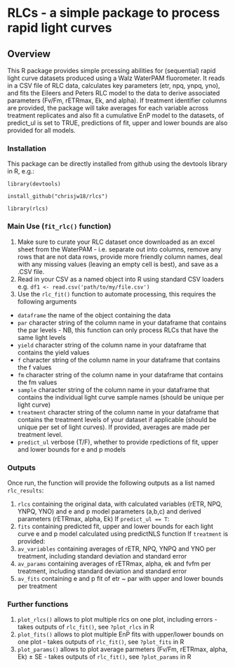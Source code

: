 # RLCs - a simple package to process rapid light curves

## Overview
This R package provides simple prcessing abilities for (sequential) rapid light curve datasets produced using a Walz WaterPAM fluorometer. It reads in a CSV file of RLC data, calculates key parameters (etr, npq, ynpq, yno), and fits the Eileers and Peters RLC model to the data to derive associated parameters (Fv/Fm, rETRmax, Ek, and alpha). If treatment identifier columns are provided, the package will take averages for each variable across treatment replicates and also fit a cumulative EnP model to the datasets, of predict_ul is set to TRUE, predictions of fit, upper and lower bounds are also provided for all models.

### Installation

This package can be directly installed from github using the devtools library in R, e.g.:

`library(devtools)`

`install_github("chrisjw18/rlcs")`

`library(rlcs)`

### Main Use (`fit_rlc()` function)

1. Make sure to curate your RLC dataset once downloaded as an excel sheet from the WaterPAM - i.e. separate out into columns, remove any rows that are not data rows, provide more friendly column names, deal with any missing values (leaving an empty cell is best), and save as a .CSV file.
3. Read in your CSV as a named object into R using standard CSV loaders e.g. `df1 <- read.csv('path/to/my/file.csv')`
5. Use the `rlc_fit()` function to automate processing, this requires the following arguments
- `dataframe` the name of the object containing the data
- `par` character string of the column name in your dataframe that contains the par levels - NB, this function can only process RLCs that have the same light levels
- `yield` character string of the column name in your dataframe that contains the yield values
- `f` character string of the column name in your dataframe that contains the f values
- `fm` character string of the column name in your dataframe that contains the fm values
- `sample` character string of the column name in your dataframe that contains the individual light curve sample names (should be unique per light curve)
- `treatment` character string of the column name in your dataframe that contains the treatment levels of your dataset if applicable (should be unique per set of light curves). If provided, averages are made per treatment level.
- `predict_ul` verbose (T/F), whether to provide rpedictions of fit, upper and lower bounds for e and p models

### Outputs

Once run, the function will provide the following outputs as a list named `rlc_results`:
1. `rlcs` containing the original data, with calculated variables (rETR, NPQ, YNPQ, YNO) and e and p model parameters (a,b,c) and derived parameters (rETRmax, alpha, Ek)
If `predict_ul == T`:
2. `fits` containing predicted fit, upper and lower bounds for each light curve e and p model calculated using predictNLS function
If `treatment` is provided:
3. `av_variables` containing averages of rETR, NPQ, YNPQ and YNO per treatment, including standard deviation and standard error
4. `av_params` containing averages of rETRmax, alpha, ek and fvfm per treatment, including standard deviation and standard error
5. `av_fits` containing e and p fit of etr ~ par with upper and lower bounds per treatment

### Further functions

1. `plot_rlcs()` allows to plot multiple rlcs on one plot, including errors - takes outputs of `rlc_fit()`, see `?plot_rlcs` in R
2. `plot_fits()` allows to plot multiple EnP fits with upper/lower bounds on one plot - takes outputs of `rlc_fit()`, see `?plot_fits` in R
3. `plot_params()` allows to plot average parmeters (Fv/Fm, rETRmax, alpha, Ek) ± SE - takes outputs of `rlc_fit()`, see `?plot_params` in R



